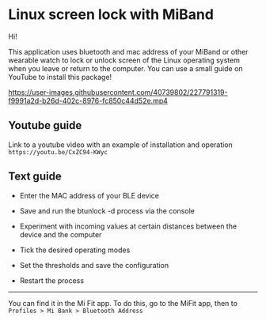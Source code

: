 # Linux screen lock with MiBand

Hi!

This application uses bluetooth and mac address of your MiBand or other wearable watch to lock or unlock screen of the Linux operating system when you leave or return to the computer.
You can use a small guide on YouTube to install this package!



https://user-images.githubusercontent.com/40739802/227791319-f9991a2d-b26d-402c-8976-fc850c44d52e.mp4




## Youtube guide
Link to a youtube video with an example of installation and operation ```https://youtu.be/CxZC94-KWyc```

## Text guide

 * Enter the MAC address of your BLE device
 
 * Save and run the btunlock -d process via the console
 
 * Experiment with incoming values at certain distances between the device and the computer
 
 * Tick the desired operating modes
 
 * Set the thresholds and save the configuration
 
 * Restart the process
 
<hr>

You can find it in the Mi Fit app. To do this, go to the MiFit app, then to ```Profiles > Mi Bank > Bluetooth Address```
